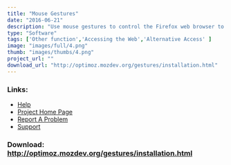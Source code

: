 ```yaml
---
title: "Mouse Gestures"
date: "2016-06-21"
description: "Use mouse gestures to control the Firefox web browser to allow \'mouse only\' internet browsing."
type: "Software"
tags: ['Other function','Accessing the Web','Alternative Access' ]
image: "images/full/4.png"
thumb: "images/thumbs/4.png"
project_url: ""
download_url: "http://optimoz.mozdev.org/gestures/installation.html"
---
```



### Links:
- <a href="http://optimoz.mozdev.org/gestures/faqs.html">Help</a>
- <a href="http://optimoz.mozdev.org/gestures/">Project Home Page</a>
- <a href="http://optimoz.mozdev.org/gestures/bugs.html">Report A Problem</a>
- <a href="http://optimoz.mozdev.org/list.html">Support</a>

### Download: http://optimoz.mozdev.org/gestures/installation.html 